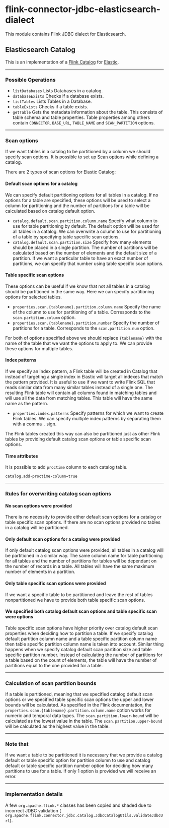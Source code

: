 # flink-connector-jdbc-elasticsearch-dialect

This module contains Flink JDBC dialect for Elasticsearch.

## Elasticsearch Catalog

This is an implementation of
a [Flink Catalog](https://nightlies.apache.org/flink/flink-docs-master/docs/dev/table/catalogs/)
for [Elastic](https://www.elastic.co/).

---

### Possible Operations

- `listDatabases` Lists Databases in a catalog.
- `databaseExists` Checks if a database exists.
- `listTables` Lists Tables in a Database.
- `tableExists` Checks if a table exists.
- `getTable` Gets the metadata information about the table. This consists of table schema and table properties. Table
  properties among others contain `CONNECTOR`, `BASE_URL`, `TABLE_NAME` and `SCAN_PARTITION` options.

---

### Scan options

If we want tables in a catalog to be partitioned by a column we should specify scan options.
It is possible to set
up [Scan options](https://nightlies.apache.org/flink/flink-docs-release-1.15/docs/connectors/table/jdbc/#scan-partition-column:~:text=than%201%20second.-,scan.partition.column,-optional)
while defining a catalog.

There are 2 types of scan options for Elastic Catalog:

#### Default scan options for a catalog

We can specify default partitioning options for all tables in a catalog. If no options for a table are specified, these
options will be used to
select a column for partitioning and the number of partitions for a table will be calculated based on catalog default
option.

- `catalog.default.scan.partition.column.name` Specify what column to use for table partitioning by default. The default
  option will be used
  for all tables in a catalog. We can overwrite a column to use for partitioning of a table by specifying table specific
  scan options.
- `catalog.default.scan.partition.size` Specify how many elements should be placed in a single partition. The number of
  partitions will be calculated based on the number of elements and the default size of a partition. If we want a
  particular table
  to have an exact number of partitions, we can specify that number using table specific scan options.

#### Table specific scan options

These options can be useful if we know that not all tables in a catalog should be partitioned in the same way. Here
we can specify partitioning options for selected tables.

- `properties.scan.{tablename}.partition.column.name` Specify the name of the column to use for partitioning of a table.
  Corresponds to the `scan.partition.column` option.
- `properties.scan.{tablename}.partition.number` Specify the number of partitions for a table. Corresponds to the
  `scan.partition.num` option.

For both of options specified above we should replace `{tablename}` with the name of the table that we want the options
to apply to.
We can provide these options for multiple tables.

#### Index patterns

If we specify an index pattern, a Flink table will be created in Catalog that instead of targeting a single index in
Elastic will target all indexes that match
the pattern provided. It is useful to use if we want to write Flink SQL that reads similar data from many similar tables
instead of a single one.
The resulting Flink table will contain all columns found in matching tables and will use all the data from matching
tables.
This table will have the same name as the pattern.

- `properties.index.patterns` Specify patterns for which we want to create Flink tables. We can specify multiple index
  patterns by
  separating them with a comma `,` sign.

The Flink tables created this way can also be partitioned just as other Flink tables by providing default catalog scan
options or table specific scan options.

#### Time attributes

It is possible to add `proctime` column to each catalog table.

```properties
catalog.add-proctime-column=true
```

---

### Rules for overwriting catalog scan options

#### No scan options were provided

There is no necessity to provide either default scan options for a catalog or table specific scan options. If there are
no scan options provided
no tables in a catalog will be partitioned.

#### Only default scan options for a catalog were provided

If only default catalog scan options were provided, all tables in a catalog will be partitioned in a similar way. The
same column name for table partitioning for all tables and
the number of partitions for tables will be dependant on the number of records in a table. All tables will have the same
maximum number of elements in a partition.

#### Only table specific scan options were provided

If we want a specific table to be partitioned and leave the rest of tables nonpartitioned we have to provide both table
specific scan options.

#### We specified both catalog default scan options and table specific scan were options

Table specific scan options have higher priority over catalog default scan properties when deciding how to partition a
table.
If we specify catalog default partition column name and a table specific partition column name then table specific
partition column name is taken into account.
Similar thing happens when we specify catalog default scan partition size and table specific partition number. Instead
of calculating the number of partitions for a table
based on the count of elements, the table will have the number of partitions equal to the one provided for a table.

--- 

### Calculation of scan partition bounds

If a table is partitioned, meaning that we specified catalog default scan options or we specified table specific scan
options the upper and lower bounds will be calculated.
As specified in the Flink documentation, the `properties.scan.{tablename}.partition.column.name` option works for
numeric and temporal data types.
The `scan.partition.lower-bound` will be calculated as the lowest value in the table.
The `scan.partition.upper-bound` will be calculated as the highest value in the table.

---

### Note that

If we want a table to be partitioned it is necessary that we provide a catalog default or table specific option for
partition column to use and
catalog default or table specific partition number option for deciding how many partitions to use for a table.
If only 1 option is provided we will receive an error.

---

### Implementation details

A few `org.apache.flink.*` classes has been copied and shaded due to incorrect JDBC validation (
`org.apache.flink.connector.jdbc.catalog.JdbcCatalogUtils.validateJdbcUrl`).


